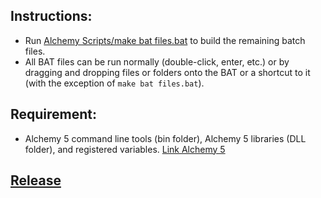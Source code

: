 ## Instructions:
- Run [Alchemy Scripts/make bat files.bat](https://github.com/ak2yny/Marvel-Mods-Batch-Scripts/blob/ab0886ad7be70794abb34c7c71c31754604ba0cd/Alchemy%20Scripts/make%20bat%20files.bat) to build the remaining batch files.
- All BAT files can be run normally (double-click, enter, etc.) or by dragging and dropping files or folders onto the BAT or a shortcut to it (with the exception of `make bat files.bat`).

## Requirement:
- Alchemy 5 command line tools (bin folder), Alchemy 5 libraries (DLL folder), and registered variables. [Link Alchemy 5](https://marvelmods.com/forum/index.php/topic,11158.msg202243.html#msg202243)

## [Release](https://marvelmods.com/forum/index.php/topic,10969.msg204310.html#msg204310)
